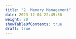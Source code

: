```yaml
---
title: "2. Memory Management"
date: 2023-12-04 22:49:56
weight: 20
showTableOfContents: true
draft: true
---
```

